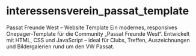 # interessensverein_passat_template
Passat Freunde West – Website Template  Ein modernes, responsives Onepager-Template für die Community „Passat Freunde West“. Entwickelt mit HTML, CSS und JavaScript – ideal für Clubs, Treffen, Auszeichnungen und Bildergalerien rund um den VW Passat.
